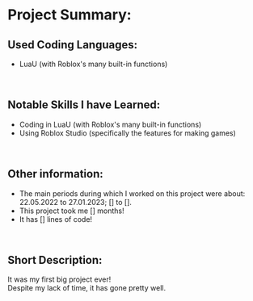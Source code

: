 # Project Summary:

## Used Coding Languages:
- LuaU (with Roblox's many built-in functions)


<br>


## Notable Skills I have Learned:
- Coding in LuaU (with Roblox's many built-in functions)
- Using Roblox Studio (specifically the features for making games)


<br>


## Other information:
- The main periods during which I worked on this project were about:  22.05.2022 to 27.01.2023;  [] to [].
- This project took me [] months!
- It has [] lines of code!


<br>


## Short Description:
It was my first big project ever! <br>
Despite my lack of time, it has gone pretty well.